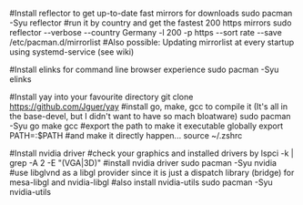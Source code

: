 #Install reflector to get up-to-date fast mirrors for downloads
sudo pacman -Syu reflector
#run it by country and get the fastest 200  https mirrors
sudo reflector --verbose --country Germany -l 200 -p https --sort rate --save /etc/pacman.d/mirrorlist
#Also possible: Updating mirrorlist at every startup using systemd-service (see wiki)

#Install elinks for command line browser experience 
sudo pacman -Syu elinks

#Install yay into your favourite directory
git clone https://github.com/Jguer/yay
#install go, make, gcc to compile it (It's all in the base-devel, but I didn't want to have so mach bloatware)
sudo pacman -Syu go make gcc
#export the path to make it executable globally
export PATH=<Path-to-your-executable>:$PATH
#and make it directly happen...
source ~/.zshrc

#Install nvidia driver
#check your graphics and installed drivers by
lspci -k | grep -A 2 -E "(VGA|3D)"
#install nvidia driver
sudo pacman -Syu nvidia
#use libglvnd as a libgl provider since it is just a dispatch library (bridge) for mesa-libgl and nvidia-libgl
#also install nvidia-utils
sudo pacman -Syu nvidia-utils
